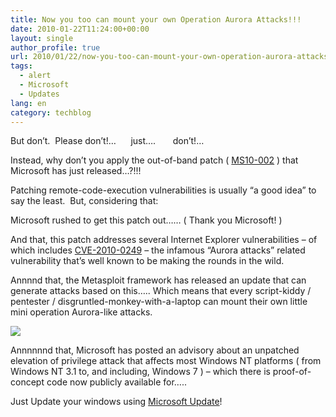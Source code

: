 ```yaml
---
title: Now you too can mount your own Operation Aurora Attacks!!!
date: 2010-01-22T11:24:00+00:00
layout: single
author_profile: true
url: 2010/01/22/now-you-too-can-mount-your-own-operation-aurora-attacks/
tags:
  - alert
  - Microsoft
  - Updates
lang: en
category: techblog
---
```

But don’t.  Please don’t!…      just….       don’t!…

Instead, why don’t you apply the out-of-band patch ( [MS10-002](http://www.sophos.com/support/knowledgebase/article/68020.html) ) that Microsoft has just released…?!!!

Patching remote-code-execution vulnerabilities is usually “a good idea” to say the least.  But, considering that:

Microsoft rushed to get this patch out…… ( Thank you Microsoft! )

And that, this patch addresses several Internet Explorer vulnerabilities &#8211; of which includes [CVE-2010-0249](http://cve.mitre.org/cgi-bin/cvename.cgi?name=CVE-2010-0249) &#8211; the infamous “Aurora attacks” related vulnerability that’s well known to be making the rounds in the wild.

Annnnd that, the Metasploit framework has released an update that can generate attacks based on this….. Which means that every script-kiddy / pentester / disgruntled-monkey-with-a-laptop can mount their own little mini operation Aurora-like attacks.

[![](http://3.bp.blogspot.com/_vaUVXcmC3OI/S1mCfVOatwI/AAAAAAAAAuI/46OMc-OEuqg/s400/metasploit.png)](http://3.bp.blogspot.com/_vaUVXcmC3OI/S1mCfVOatwI/AAAAAAAAAuI/46OMc-OEuqg/s1600-h/metasploit.png)

Annnnnnd that, Microsoft has posted an advisory about an unpatched elevation of privilege attack that affects most Windows NT platforms ( from Windows NT 3.1 to, and including, Windows 7 ) &#8211; which there is proof-of-concept code now publicly available for…..

Just Update your windows using [Microsoft Update](http://update.microsoft.com/microsoftupdate)!